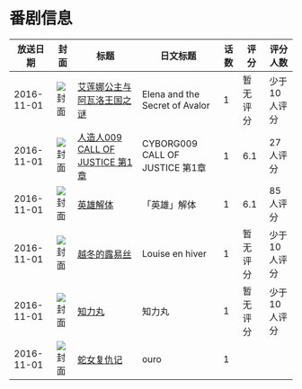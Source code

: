 # 番剧信息

|放送日期|封面|标题|日文标题|话数|评分|评分人数|
|---|---|---|---|---|---|---|
|2016-11-01|![封面](https://lain.bgm.tv/pic/cover/c/38/ca/199331_y8FuB.jpg)|[艾莲娜公主与阿瓦洛王国之谜](https://bangumi.tv/subject/199331)|Elena and the Secret of Avalor|1|暂无评分|少于10人评分|
|2016-11-01|![封面](https://lain.bgm.tv/pic/cover/c/90/63/187465_yfp20.jpg)|[人造人009 CALL OF JUSTICE 第1章](https://bangumi.tv/subject/187465)|CYBORG009 CALL OF JUSTICE 第1章|1|6.1|27人评分|
|2016-11-01|![封面](https://lain.bgm.tv/pic/cover/c/14/71/184021_5SQ6N.jpg)|[英雄解体](https://bangumi.tv/subject/184021)|「英雄」解体|1|6.1|85人评分|
|2016-11-01|![封面](https://lain.bgm.tv/pic/cover/c/f4/0a/194710_tCnkc.jpg)|[越冬的露易丝](https://bangumi.tv/subject/194710)|Louise en hiver|1|暂无评分|少于10人评分|
|2016-11-01|![封面](https://lain.bgm.tv/pic/cover/c/63/e0/211545_DZ5uT.jpg)|[知力丸](https://bangumi.tv/subject/211545)|知力丸|1|暂无评分|少于10人评分|
|2016-11-01|![封面](https://lain.bgm.tv/pic/cover/c/81/b5/414867_WYobz.jpg)|[蛇女复仇记](https://bangumi.tv/subject/414867)|ouro|1|||
